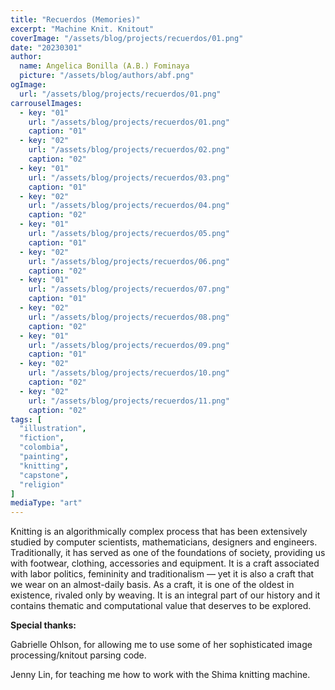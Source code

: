 ```yaml
---
title: "Recuerdos (Memories)"
excerpt: "Machine Knit. Knitout"
coverImage: "/assets/blog/projects/recuerdos/01.png"
date: "20230301"
author:
  name: Angelica Bonilla (A.B.) Fominaya
  picture: "/assets/blog/authors/abf.png"
ogImage:
  url: "/assets/blog/projects/recuerdos/01.png"
carrouselImages:
  - key: "01"
    url: "/assets/blog/projects/recuerdos/01.png"
    caption: "01"
  - key: "02"
    url: "/assets/blog/projects/recuerdos/02.png"
    caption: "02"
  - key: "01"
    url: "/assets/blog/projects/recuerdos/03.png"
    caption: "01"
  - key: "02"
    url: "/assets/blog/projects/recuerdos/04.png"
    caption: "02"
  - key: "01"
    url: "/assets/blog/projects/recuerdos/05.png"
    caption: "01"
  - key: "02"
    url: "/assets/blog/projects/recuerdos/06.png"
    caption: "02"
  - key: "01"
    url: "/assets/blog/projects/recuerdos/07.png"
    caption: "01"
  - key: "02"
    url: "/assets/blog/projects/recuerdos/08.png"
    caption: "02"
  - key: "01"
    url: "/assets/blog/projects/recuerdos/09.png"
    caption: "01"
  - key: "02"
    url: "/assets/blog/projects/recuerdos/10.png"
    caption: "02"
  - key: "02"
    url: "/assets/blog/projects/recuerdos/11.png"
    caption: "02"
tags: [
  "illustration",
  "fiction",
  "colombia",
  "painting",
  "knitting",
  "capstone",
  "religion"
]
mediaType: "art"
---
```

Knitting is an algorithmically complex process that has been extensively studied by computer scientists, mathematicians, designers and engineers. Traditionally, it has served as one of the foundations of society, providing us with footwear, clothing, accessories and equipment. It is a craft associated with labor politics, femininity and traditionalism — yet it is also a craft that we wear on an almost-daily basis. As a craft, it is one of the oldest in existence, rivaled only by weaving.  It is an integral part of our history and it contains thematic and computational value that deserves to be explored.

  
**Special thanks:**

Gabrielle Ohlson, for allowing me to use some of her sophisticated image processing/knitout parsing code.

Jenny Lin, for teaching me how to work with the Shima knitting machine.